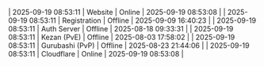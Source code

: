 | 2025-09-19 08:53:11 | Website | Online | 2025-09-19 08:53:08 |
| 2025-09-19 08:53:11 | Registration | Offline | 2025-09-09 16:40:23 |
| 2025-09-19 08:53:11 | Auth Server | Offline | 2025-08-18 09:33:31 |
| 2025-09-19 08:53:11 | Kezan (PvE) | Offline | 2025-08-03 17:58:02 |
| 2025-09-19 08:53:11 | Gurubashi (PvP) | Offline | 2025-08-23 21:44:06 |
| 2025-09-19 08:53:11 | Cloudflare | Online | 2025-09-19 08:53:08 |
